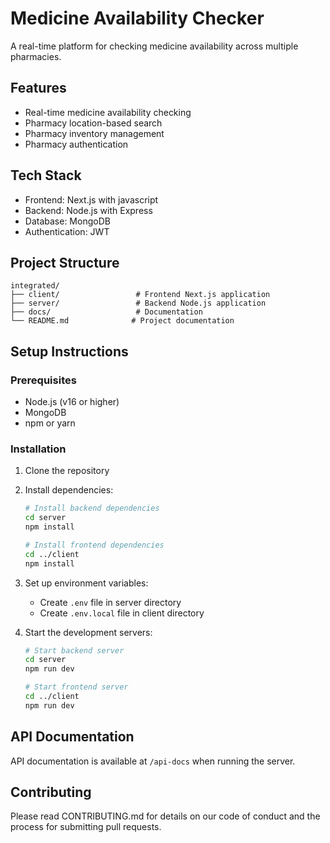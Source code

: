 # Medicine Availability Checker

A real-time platform for checking medicine availability across multiple pharmacies.

## Features
- Real-time medicine availability checking
- Pharmacy location-based search
- Pharmacy inventory management
- Pharmacy authentication

## Tech Stack
- Frontend: Next.js with javascript
- Backend: Node.js with Express
- Database: MongoDB
- Authentication: JWT

## Project Structure
```
integrated/
├── client/                 # Frontend Next.js application
├── server/                 # Backend Node.js application
├── docs/                   # Documentation
└── README.md              # Project documentation
```

## Setup Instructions

### Prerequisites
- Node.js (v16 or higher)
- MongoDB
- npm or yarn

### Installation

1. Clone the repository
2. Install dependencies:
   ```bash
   # Install backend dependencies
   cd server
   npm install

   # Install frontend dependencies
   cd ../client
   npm install
   ```

3. Set up environment variables:
   - Create `.env` file in server directory
   - Create `.env.local` file in client directory

4. Start the development servers:
   ```bash
   # Start backend server
   cd server
   npm run dev

   # Start frontend server
   cd ../client
   npm run dev
   ```

## API Documentation
API documentation is available at `/api-docs` when running the server.

## Contributing
Please read CONTRIBUTING.md for details on our code of conduct and the process for submitting pull requests. 
